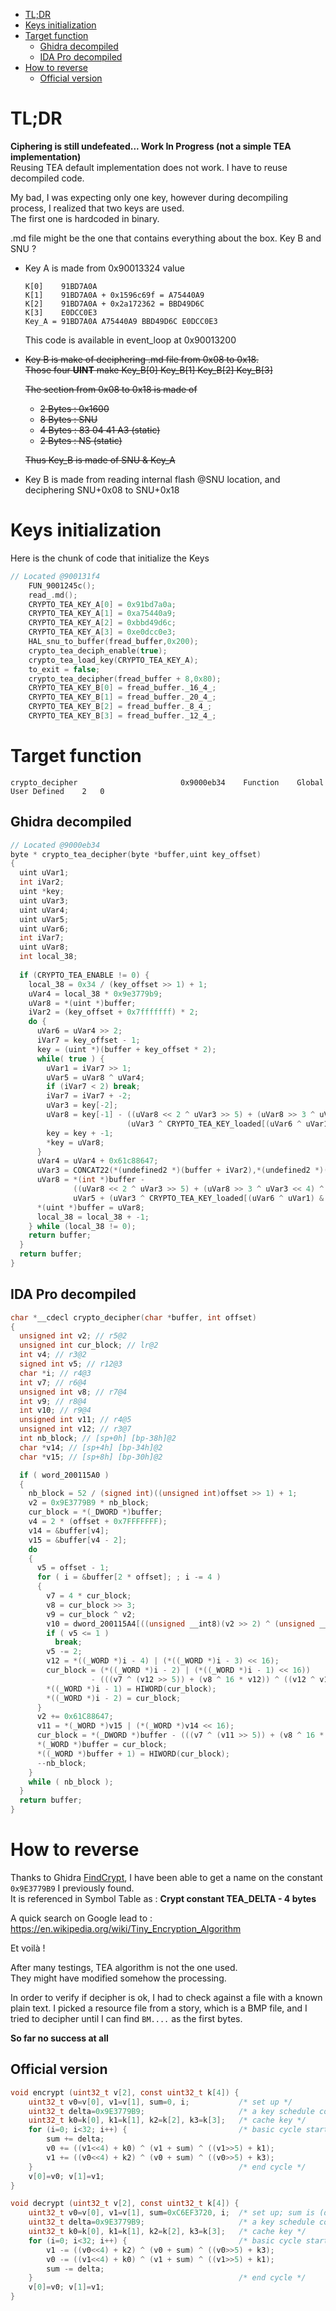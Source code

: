 - [TL;DR](#tldr)
- [Keys initialization](#keys-initialization)
- [Target function](#target-function)
  - [Ghidra decompiled](#ghidra-decompiled)
  - [IDA Pro decompiled](#ida-pro-decompiled)
- [How to reverse](#how-to-reverse)
  - [Official version](#official-version)


# TL;DR
**Ciphering is still undefeated... Work In Progress (not a simple TEA implementation)**  
Reusing TEA default implementation does not work. I have to reuse decompiled code.

My bad, I was expecting only one key, however during decompiling process, I realized that two keys are used.   
The first one is hardcoded in binary.

.md file might be the one that contains everything about the box. Key B and SNU ?

* Key A is made from 0x90013324 value   
  ```
  K[0]    91BD7A0A
  K[1]    91BD7A0A + 0x1596c69f = A75440A9
  K[2]    91BD7A0A + 0x2a172362 = BBD49D6C
  K[3]    E0DCC0E3
  Key_A = 91BD7A0A A75440A9 BBD49D6C E0DCC0E3
  ```
  This code is available in event_loop at 0x90013200

* <s>Key B is make of deciphering .md file from 0x08 to 0x18.   
  Those four **UINT** make Key_B[0] Key_B[1] Key_B[2] Key_B[3]

  The section from 0x08 to 0x18 is made of
  * 2 Bytes : 0x1600
  * 8 Bytes : SNU
  * 4 Bytes : 83 04 41 A3 (static)
  * 2 Bytes : NS (static)
  
  Thus Key_B is made of SNU & Key_A</s>
* Key B is made from reading internal flash @SNU location, and deciphering SNU+0x08 to SNU+0x18 

# Keys initialization
Here is the chunk of code that initialize the Keys   
``` C
// Located @900131f4
    FUN_9001245c();
    read_.md();
    CRYPTO_TEA_KEY_A[0] = 0x91bd7a0a;
    CRYPTO_TEA_KEY_A[1] = 0xa75440a9;
    CRYPTO_TEA_KEY_A[2] = 0xbbd49d6c;
    CRYPTO_TEA_KEY_A[3] = 0xe0dcc0e3;
    HAL_snu_to_buffer(fread_buffer,0x200);
    crypto_tea_deciph_enable(true);
    crypto_tea_load_key(CRYPTO_TEA_KEY_A);
    to_exit = false;
    crypto_tea_decipher(fread_buffer + 8,0x80);
    CRYPTO_TEA_KEY_B[0] = fread_buffer._16_4_;
    CRYPTO_TEA_KEY_B[1] = fread_buffer._20_4_;
    CRYPTO_TEA_KEY_B[2] = fread_buffer._8_4_;
    CRYPTO_TEA_KEY_B[3] = fread_buffer._12_4_;
```

# Target function
```
crypto_decipher                       0x9000eb34    Function    Global  User Defined    2   0
```

## Ghidra decompiled
``` C
// Located @9000eb34
byte * crypto_tea_decipher(byte *buffer,uint key_offset)
{
  uint uVar1;
  int iVar2;
  uint *key;
  uint uVar3;
  uint uVar4;
  uint uVar5;
  uint uVar6;
  int iVar7;
  uint uVar8;
  int local_38;
  
  if (CRYPTO_TEA_ENABLE != 0) {
    local_38 = 0x34 / (key_offset >> 1) + 1;
    uVar4 = local_38 * 0x9e3779b9;
    uVar8 = *(uint *)buffer;
    iVar2 = (key_offset + 0x7fffffff) * 2;
    do {
      uVar6 = uVar4 >> 2;
      iVar7 = key_offset - 1;
      key = (uint *)(buffer + key_offset * 2);
      while( true ) {
        uVar1 = iVar7 >> 1;
        uVar5 = uVar8 ^ uVar4;
        if (iVar7 < 2) break;
        iVar7 = iVar7 + -2;
        uVar3 = key[-2];
        uVar8 = key[-1] - ((uVar8 << 2 ^ uVar3 >> 5) + (uVar8 >> 3 ^ uVar3 << 4) ^
                          (uVar3 ^ CRYPTO_TEA_KEY_loaded[(uVar6 ^ uVar1) & 3]) + uVar5);
        key = key + -1;
        *key = uVar8;
      }
      uVar4 = uVar4 + 0x61c88647;
      uVar3 = CONCAT22(*(undefined2 *)(buffer + iVar2),*(undefined2 *)(buffer + iVar2 + -2));
      uVar8 = *(int *)buffer -
              ((uVar8 << 2 ^ uVar3 >> 5) + (uVar8 >> 3 ^ uVar3 << 4) ^
              uVar5 + (uVar3 ^ CRYPTO_TEA_KEY_loaded[(uVar6 ^ uVar1) & 3]));
      *(uint *)buffer = uVar8;
      local_38 = local_38 + -1;
    } while (local_38 != 0);
    return buffer;
  }
  return buffer;
}
```

## IDA Pro decompiled
``` C
char *__cdecl crypto_decipher(char *buffer, int offset)
{
  unsigned int v2; // r5@2
  unsigned int cur_block; // lr@2
  int v4; // r3@2
  signed int v5; // r12@3
  char *i; // r4@3
  int v7; // r6@4
  unsigned int v8; // r7@4
  int v9; // r8@4
  int v10; // r9@4
  unsigned int v11; // r4@5
  unsigned int v12; // r3@7
  int nb_block; // [sp+0h] [bp-38h]@2
  char *v14; // [sp+4h] [bp-34h]@2
  char *v15; // [sp+8h] [bp-30h]@2

  if ( word_200115A0 )
  {
    nb_block = 52 / (signed int)((unsigned int)offset >> 1) + 1;
    v2 = 0x9E3779B9 * nb_block;
    cur_block = *(_DWORD *)buffer;
    v4 = 2 * (offset + 0x7FFFFFFF);
    v14 = &buffer[v4];
    v15 = &buffer[v4 - 2];
    do
    {
      v5 = offset - 1;
      for ( i = &buffer[2 * offset]; ; i -= 4 )
      {
        v7 = 4 * cur_block;
        v8 = cur_block >> 3;
        v9 = cur_block ^ v2;
        v10 = dword_200115A4[((unsigned __int8)(v2 >> 2) ^ (unsigned __int8)(v5 >> 1)) & 3];
        if ( v5 <= 1 )
          break;
        v5 -= 2;
        v12 = *((_WORD *)i - 4) | (*((_WORD *)i - 3) << 16);
        cur_block = (*((_WORD *)i - 2) | (*((_WORD *)i - 1) << 16))
                  - (((v7 ^ (v12 >> 5)) + (v8 ^ 16 * v12)) ^ ((v12 ^ v10) + v9));
        *((_WORD *)i - 1) = HIWORD(cur_block);
        *((_WORD *)i - 2) = cur_block;
      }
      v2 += 0x61C88647;
      v11 = *(_WORD *)v15 | (*(_WORD *)v14 << 16);
      cur_block = *(_DWORD *)buffer - (((v7 ^ (v11 >> 5)) + (v8 ^ 16 * v11)) ^ (v9 + (v11 ^ v10)));
      *(_WORD *)buffer = cur_block;
      *((_WORD *)buffer + 1) = HIWORD(cur_block);
      --nb_block;
    }
    while ( nb_block );
  }
  return buffer;
}
```

# How to reverse

Thanks to Ghidra [FindCrypt](https://github.com/TorgoTorgo/ghidra-findcrypt), I have been able to get a name on the constant `0x9E3779B9` I previously found.   
It is referenced in Symbol Table as : **Crypt constant TEA_DELTA - 4 bytes**

A quick search on Google lead to :  
https://en.wikipedia.org/wiki/Tiny_Encryption_Algorithm

Et voilà !   

After many testings, TEA algorithm is not the one used.    
They might have modified somehow the processing.    

In order to verify if decipher is ok, I had to check against a file with a known plain text. I picked a resource file from a story, which is a BMP file, and I tried to decipher until I can find `BM....` as the first bytes.   

**So far no success at all**


## Official version 

```C
void encrypt (uint32_t v[2], const uint32_t k[4]) {
    uint32_t v0=v[0], v1=v[1], sum=0, i;           /* set up */
    uint32_t delta=0x9E3779B9;                     /* a key schedule constant */
    uint32_t k0=k[0], k1=k[1], k2=k[2], k3=k[3];   /* cache key */
    for (i=0; i<32; i++) {                         /* basic cycle start */
        sum += delta;
        v0 += ((v1<<4) + k0) ^ (v1 + sum) ^ ((v1>>5) + k1);
        v1 += ((v0<<4) + k2) ^ (v0 + sum) ^ ((v0>>5) + k3);
    }                                              /* end cycle */
    v[0]=v0; v[1]=v1;
}

void decrypt (uint32_t v[2], const uint32_t k[4]) {
    uint32_t v0=v[0], v1=v[1], sum=0xC6EF3720, i;  /* set up; sum is (delta << 5) & 0xFFFFFFFF */
    uint32_t delta=0x9E3779B9;                     /* a key schedule constant */
    uint32_t k0=k[0], k1=k[1], k2=k[2], k3=k[3];   /* cache key */
    for (i=0; i<32; i++) {                         /* basic cycle start */
        v1 -= ((v0<<4) + k2) ^ (v0 + sum) ^ ((v0>>5) + k3);
        v0 -= ((v1<<4) + k0) ^ (v1 + sum) ^ ((v1>>5) + k1);
        sum -= delta;
    }                                              /* end cycle */
    v[0]=v0; v[1]=v1;
}
```

